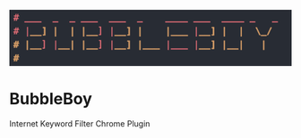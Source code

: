 <p align="center">
	<img src="https://github.com/SierraII/BubbleBoy/blob/master/config/logo.png" alt=""/>
</p>

# BubbleBoy
Internet Keyword Filter Chrome Plugin
